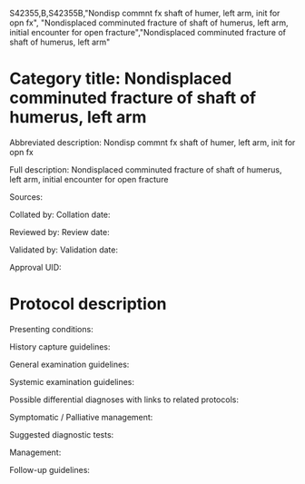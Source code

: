 S42355,B,S42355B,"Nondisp commnt fx shaft of humer, left arm, init for opn fx", "Nondisplaced comminuted fracture of shaft of humerus, left arm, initial encounter for open fracture","Nondisplaced comminuted fracture of shaft of humerus, left arm"
# Category title: Nondisplaced comminuted fracture of shaft of humerus, left arm

Abbreviated description: Nondisp commnt fx shaft of humer, left arm, init for opn fx

Full description: Nondisplaced comminuted fracture of shaft of humerus, left arm, initial encounter for open fracture

Sources:

Collated by:
Collation date:

Reviewed by:
Review date:

Validated by:
Validation date:

Approval UID:

# Protocol description

Presenting conditions:

History capture guidelines:

General examination guidelines:

Systemic examination guidelines:

Possible differential diagnoses with links to related protocols:

Symptomatic / Palliative management:

Suggested diagnostic tests:

Management:

Follow-up guidelines:
